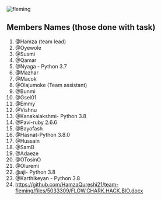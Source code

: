 ![fleming](https://user-images.githubusercontent.com/49978636/89268011-61d0f280-d651-11ea-8fd9-8629ae4a565c.png)
 
## Members Names (those done with task)

1. @Hamza (team lead)
2. @Oyewole 
3. @Susmi 
4. @Qamar
5. @Nyaga - Python 3.7
6. @Mazhar
7. @Macok
8. @Olajumoke (Team assistant)
9. @Bunmi
10. @Gsel01
11. @Emmy
12. @Vishnu
13. @Kanakalakshmi- Python 3.8
14. @Pavi-ruby 2.6.6
15. @Bayofash
16. @Hasnat-Python 3.8.0
17. @Hussain
18. @SamB
19. @Adaeze
20. @OTosinO
21. @Oluremi
22. @aji- Python 3.8
23. @Karthikeyan - Python 3.8
24. https://github.com/HamzaQureshi21/team-fleming/files/5033309/FLOW.CHARK.HACK.BIO.docx
